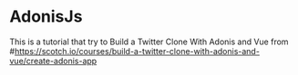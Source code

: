 # AdonisJs
This is a tutorial that try to Build a Twitter Clone With Adonis and Vue from #https://scotch.io/courses/build-a-twitter-clone-with-adonis-and-vue/create-adonis-app
